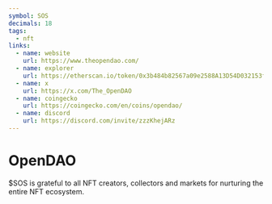 ```yaml
---
symbol: SOS
decimals: 18
tags:
  - nft
links:
  - name: website
    url: https://www.theopendao.com/
  - name: explorer
    url: https://etherscan.io/token/0x3b484b82567a09e2588A13D54D032153f0c0aEe0
  - name: x
    url: https://x.com/The_OpenDAO
  - name: coingecko
    url: https://coingecko.com/en/coins/opendao/
  - name: discord
    url: https://discord.com/invite/zzzKhejARz
---
```


# OpenDAO

$SOS is grateful to all NFT creators, collectors and markets for nurturing the entire NFT ecosystem.
